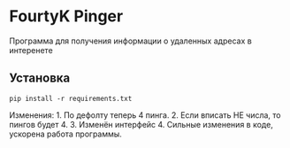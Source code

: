 # FourtyK Pinger
Программа для получения информации о удаленных адресах в интеренете

## Установка
```
pip install -r requirements.txt
```

Изменения:
    1. По дефолту теперь 4 пинга.
    2. Если вписать НЕ числа, то пингов будет 4.
    3. Изменён интерфейс
    4. Сильные изменения в коде, ускорена работа программы.